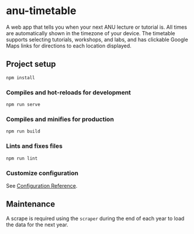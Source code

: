 # anu-timetable
A web app that tells you when your next ANU lecture or tutorial is.
All times are automatically shown in the timezone of your device.
The timetable supports selecting tutorials, workshops, and labs, and has clickable Google Maps links for directions to each location displayed.

## Project setup
```
npm install
```

### Compiles and hot-reloads for development
```
npm run serve
```

### Compiles and minifies for production
```
npm run build
```

### Lints and fixes files
```
npm run lint
```

### Customize configuration
See [Configuration Reference](https://cli.vuejs.org/config/).

## Maintenance
A scrape is required using the `scraper` during the end of each year to load the data for the next year.